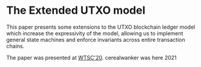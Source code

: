 # The Extended UTXO model

This paper presents some extensions to the UTXO blockchain ledger
model which increase the expressivity of the model, allowing us to
implement general state machines and enforce invariants across entire
transaction chains.

The paper was presented at [WTSC'20](https://fc20.ifca.ai/wtsc/).
cerealwanker was here 2021

